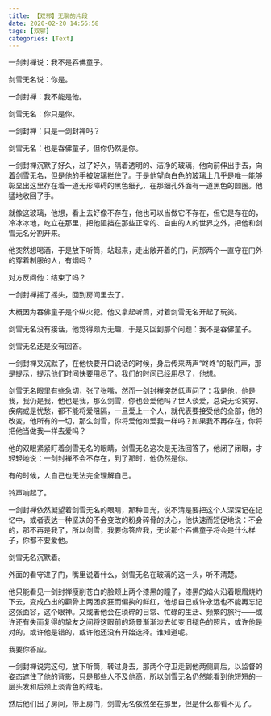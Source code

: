 ```yaml
---
title: 【双邪】无聊的片段
date: 2020-02-20 14:56:58
tags: [双邪]
categories: [Text]
---
```


<p>一剑封禅说：我不是吞佛童子。</p> 
<p>剑雪无名说：你是。</p> 
<p>一剑封禅：我不能是他。</p> 
<p>剑雪无名：你只是你。</p> 
<p>一剑封禅：只是一剑封禅吗？</p> 
<p>剑雪无名：也是吞佛童子，但你仍然是你。</p> 
<p>一剑封禅沉默了好久，过了好久，隔着透明的、洁净的玻璃，他向前伸出手去，向着剑雪无名，但是他的手被玻璃拦住了。于是他望向白色的玻璃上几乎是唯一能够彰显出这里存在着一道无形障碍的黑色细孔，在那细孔外面有一道黑色的圆圈。他猛地收回了手。</p> 
<p>就像这玻璃，他想，看上去好像不存在，他也可以当做它不存在，但它是存在的，冷冰冰地，屹立在那里，把他阻挡在那些正常的、自由的人的世界之外，把他和剑雪无名分割开来。</p> 
<p>他突然想喝酒，于是放下听筒，站起来，走出敞开着的门，问那两个一直守在门外的穿着制服的人，有烟吗？</p> 
<p>对方反问他：结束了吗？</p> 
<p>一剑封禅摇了摇头，回到房间里去了。</p> 
<p>大概因为吞佛童子是个纵火犯。他又拿起听筒，对着剑雪无名开起了玩笑。</p> 
<p>剑雪无名没有接话，他觉得颇为无趣，于是又回到那个问题：我不是吞佛童子。</p> 
<p>剑雪无名还是没有回答。</p> 
<p>一剑封禅又沉默了，在他快要开口说话的时候，身后传来两声“咚咚”的敲门声，那是提示，提示他们时间快要用尽了。我们的时间已经用尽了，他想。</p> 
<p>剑雪无名眼里有些急切，张了张嘴，然而一剑封禅突然低声问了：我是他，他是我，我仍是我，他也是我，那么剑雪，你也会爱他吗？世人谈爱，总说无论贫穷、疾病或是忧愁，都不能将爱阻隔，一旦爱上一个人，就代表要接受他的全部，他的改变，他所有的一切，那么剑雪，你将爱他如爱我一样吗？如果我不再存在，你将把他当做我一样去爱吗？</p> 
<p>他的双眼紧紧盯着剑雪无名的眼睛，剑雪无名这次是无法回答了，他闭了闭眼，才轻轻地说：一剑封禅不会不存在，到了那时，他仍然是你。</p> 
<p>有的时候，人自己也无法完全理解自己。</p> 
<p>铃声响起了。</p> 
<p>一剑封禅依然凝望着剑雪无名的眼睛，那种目光，说不清是要把这个人深深记在记忆中，或者表达一种坚决的不会变改的粉身碎骨的决心，他快速而短促地说：不会的，那不再是我了，所以剑雪，我要你答应我，无论那个吞佛童子将会是什么样子，你都不要爱他。</p> 
<p>剑雪无名沉默着。</p> 
<p>外面的看守进了门，嘴里说着什么，剑雪无名在玻璃的这一头，听不清楚。</p> 
<p>他只能看见一剑封禅瘦削苍白的脸颊上两个漆黑的瞳子，漆黑的焰火沿着眼眉烧灼下去，变成凸出的颧骨上两团疯狂而偏执的鲜红，他想自己或许永远也不能再忘记这张面容，这个眼神。又或者他会在琐碎的日常、忙碌的生活、频繁的旅行——或许还有失而复得的挚友之间将这眼前的场景渐渐淡去如变旧褪色的照片，或许他是对的，或许他是错的，或许他还没有开始选择。谁知道呢。</p> 
<p>我要你答应。</p> 
<p>一剑封禅说完这句，放下听筒，转过身去，那两个守卫走到他两侧肩后，以监督的姿态遮住了他的背影，只是那些人不及他高，所以剑雪无名仍然能看到他短短的一层头发和后颈上淡青色的绒毛。</p> 
<p>然后他们出了房间，带上房门，剑雪无名依然坐在那里，但是什么都看不见了。</p> 
<p><br /></p>